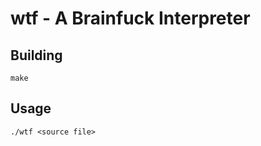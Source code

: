 # wtf - A Brainfuck Interpreter

## Building

```
make
```


## Usage


```
./wtf <source file>
```


